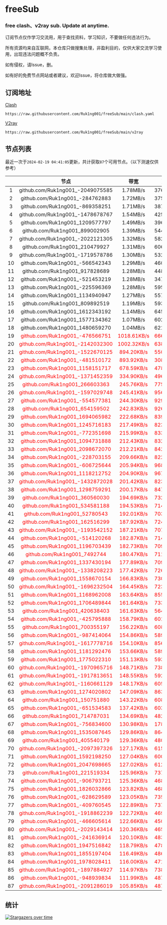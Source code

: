 # freeSub
### free clash、v2ray sub. Update at anytime.

订阅节点仅作学习交流用，用于查找资料，学习知识，不要做任何违法行为。

所有资源均来自互联网，本仓库只做搜集处理，非盈利目的，仅供大家交流学习使用，出现违法问题概不负责。

如有侵权，请Issue，删。

如有好的免费节点网站或者建议，欢迎Issue，将仓库做大做强。

## 订阅地址
[Clash](https://raw.githubusercontent.com/Ruk1ng001/freeSub/main/clash.yaml)
```
https://raw.githubusercontent.com/Ruk1ng001/freeSub/main/clash.yaml
```
[V2ray](https://raw.githubusercontent.com/Ruk1ng001/freeSub/main/v2ray)
```
https://raw.githubusercontent.com/Ruk1ng001/freeSub/main/v2ray
```

## 节点列表

最近一次于`2024-02-19 04:41:05`更新，共计获取`87`个可用节点。（以下测速仅供参考）

|  | 节点 | 带宽 | 延迟 |
|:-:|:--:|:--:|:--:|
 | 1 | github.com/Ruk1ng001_-2049075585 | 1.78MB/s | 376.00ms |
 | 2 | github.com/Ruk1ng001_-284762883 | 1.72MB/s | 375.00ms |
 | 3 | github.com/Ruk1ng001_-869358251 | 1.71MB/s | 387.00ms |
 | 4 | github.com/Ruk1ng001_-1478678767 | 1.54MB/s | 425.00ms |
 | 5 | github.com/Ruk1ng001_1209577797 | 1.49MB/s | 396.00ms |
 | 6 | github.com/Ruk1ng001_899002905 | 1.39MB/s | 544.00ms |
 | 7 | github.com/Ruk1ng001_-2022121305 | 1.32MB/s | 582.00ms |
 | 8 | github.com/Ruk1ng001_210479927 | 1.31MB/s | 606.00ms |
 | 9 | github.com/Ruk1ng001_-1719578786 | 1.30MB/s | 532.00ms |
 | 10 | github.com/Ruk1ng001_-566542343 | 1.29MB/s | 460.00ms |
 | 11 | github.com/Ruk1ng001_917828689 | 1.28MB/s | 448.00ms |
 | 12 | github.com/Ruk1ng001_-521453219 | 1.28MB/s | 347.00ms |
 | 13 | github.com/Ruk1ng001_-225596369 | 1.28MB/s | 595.00ms |
 | 14 | github.com/Ruk1ng001_1134940947 | 1.27MB/s | 557.00ms |
 | 15 | github.com/Ruk1ng001_809892519 | 1.19MB/s | 593.00ms |
 | 16 | github.com/Ruk1ng001_1612343192 | 1.14MB/s | 645.00ms |
 | 17 | github.com/Ruk1ng001_1577134362 | 1.07MB/s | 602.00ms |
 | 18 | github.com/Ruk1ng001_1480659270 | 1.04MB/s | 621.00ms |
 | 19 | <font color=red>github.com/Ruk1ng001_-476566751</font> | <font color=red>1018.61KB/s</font> | <font color=red>666.00ms</font> |
 | 20 | <font color=red>github.com/Ruk1ng001_-2142032300</font> | <font color=red>1002.32KB/s</font> | <font color=red>638.00ms</font> |
 | 21 | <font color=red>github.com/Ruk1ng001_-1522670125</font> | <font color=red>894.20KB/s</font> | <font color=red>550.00ms</font> |
 | 22 | <font color=red>github.com/Ruk1ng001_-481510172</font> | <font color=red>893.92KB/s</font> | <font color=red>308.00ms</font> |
 | 23 | <font color=red>github.com/Ruk1ng001_1158151717</font> | <font color=red>678.59KB/s</font> | <font color=red>478.00ms</font> |
 | 24 | <font color=red>github.com/Ruk1ng001_-1371452359</font> | <font color=red>334.90KB/s</font> | <font color=red>496.00ms</font> |
 | 25 | <font color=red>github.com/Ruk1ng001_266603363</font> | <font color=red>245.76KB/s</font> | <font color=red>775.00ms</font> |
 | 26 | <font color=red>github.com/Ruk1ng001_-1597029748</font> | <font color=red>245.41KB/s</font> | <font color=red>956.00ms</font> |
 | 27 | <font color=red>github.com/Ruk1ng001_-554577381</font> | <font color=red>244.30KB/s</font> | <font color=red>929.00ms</font> |
 | 28 | <font color=red>github.com/Ruk1ng001_654159502</font> | <font color=red>242.83KB/s</font> | <font color=red>926.00ms</font> |
 | 29 | <font color=red>github.com/Ruk1ng001_1694065982</font> | <font color=red>222.68KB/s</font> | <font color=red>839.00ms</font> |
 | 30 | <font color=red>github.com/Ruk1ng001_1245716183</font> | <font color=red>217.49KB/s</font> | <font color=red>823.00ms</font> |
 | 31 | <font color=red>github.com/Ruk1ng001_-772351698</font> | <font color=red>215.99KB/s</font> | <font color=red>833.00ms</font> |
 | 32 | <font color=red>github.com/Ruk1ng001_1094731888</font> | <font color=red>212.43KB/s</font> | <font color=red>832.00ms</font> |
 | 33 | <font color=red>github.com/Ruk1ng001_2098672070</font> | <font color=red>212.21KB/s</font> | <font color=red>842.00ms</font> |
 | 34 | <font color=red>github.com/Ruk1ng001_-228703155</font> | <font color=red>209.66KB/s</font> | <font color=red>822.00ms</font> |
 | 35 | <font color=red>github.com/Ruk1ng001_-606725644</font> | <font color=red>205.94KB/s</font> | <font color=red>968.00ms</font> |
 | 36 | <font color=red>github.com/Ruk1ng001_1118212752</font> | <font color=red>204.90KB/s</font> | <font color=red>967.00ms</font> |
 | 37 | <font color=red>github.com/Ruk1ng001_-1432872028</font> | <font color=red>201.42KB/s</font> | <font color=red>823.00ms</font> |
 | 38 | <font color=red>github.com/Ruk1ng001_1298759291</font> | <font color=red>200.17KB/s</font> | <font color=red>847.00ms</font> |
 | 39 | <font color=red>github.com/Ruk1ng001_360560030</font> | <font color=red>194.69KB/s</font> | <font color=red>732.00ms</font> |
 | 40 | <font color=red>github.com/Ruk1ng001_534581188</font> | <font color=red>194.53KB/s</font> | <font color=red>714.00ms</font> |
 | 41 | <font color=red>github.com/Ruk1ng001_52780543</font> | <font color=red>192.01KB/s</font> | <font color=red>703.00ms</font> |
 | 42 | <font color=red>github.com/Ruk1ng001_162516299</font> | <font color=red>187.92KB/s</font> | <font color=red>724.00ms</font> |
 | 43 | <font color=red>github.com/Ruk1ng001_-1193542152</font> | <font color=red>187.21KB/s</font> | <font color=red>707.00ms</font> |
 | 44 | <font color=red>github.com/Ruk1ng001_-514120268</font> | <font color=red>182.87KB/s</font> | <font color=red>714.00ms</font> |
 | 45 | <font color=red>github.com/Ruk1ng001_1196703439</font> | <font color=red>182.73KB/s</font> | <font color=red>709.00ms</font> |
 | 46 | <font color=red>github.com/Ruk1ng001_7492744</font> | <font color=red>180.47KB/s</font> | <font color=red>711.00ms</font> |
 | 47 | <font color=red>github.com/Ruk1ng001_1337430194</font> | <font color=red>177.89KB/s</font> | <font color=red>709.00ms</font> |
 | 48 | <font color=red>github.com/Ruk1ng001_-1338208223</font> | <font color=red>177.42KB/s</font> | <font color=red>726.00ms</font> |
 | 49 | <font color=red>github.com/Ruk1ng001_1558670154</font> | <font color=red>166.83KB/s</font> | <font color=red>730.00ms</font> |
 | 50 | <font color=red>github.com/Ruk1ng001_-1696232504</font> | <font color=red>164.45KB/s</font> | <font color=red>723.00ms</font> |
 | 51 | <font color=red>github.com/Ruk1ng001_1168962008</font> | <font color=red>163.64KB/s</font> | <font color=red>855.00ms</font> |
 | 52 | <font color=red>github.com/Ruk1ng001_1706489844</font> | <font color=red>161.64KB/s</font> | <font color=red>733.00ms</font> |
 | 53 | <font color=red>github.com/Ruk1ng001_420638403</font> | <font color=red>161.63KB/s</font> | <font color=red>564.00ms</font> |
 | 54 | <font color=red>github.com/Ruk1ng001_-425795888</font> | <font color=red>158.79KB/s</font> | <font color=red>601.00ms</font> |
 | 55 | <font color=red>github.com/Ruk1ng001_700355197</font> | <font color=red>156.22KB/s</font> | <font color=red>608.00ms</font> |
 | 56 | <font color=red>github.com/Ruk1ng001_-987414064</font> | <font color=red>154.86KB/s</font> | <font color=red>589.00ms</font> |
 | 57 | <font color=red>github.com/Ruk1ng001_-1617778716</font> | <font color=red>154.10KB/s</font> | <font color=red>856.00ms</font> |
 | 58 | <font color=red>github.com/Ruk1ng001_1181292476</font> | <font color=red>153.66KB/s</font> | <font color=red>589.00ms</font> |
 | 59 | <font color=red>github.com/Ruk1ng001_1775022310</font> | <font color=red>151.13KB/s</font> | <font color=red>593.00ms</font> |
 | 60 | <font color=red>github.com/Ruk1ng001_-1970965716</font> | <font color=red>148.71KB/s</font> | <font color=red>738.00ms</font> |
 | 61 | <font color=red>github.com/Ruk1ng001_-1917813651</font> | <font color=red>148.55KB/s</font> | <font color=red>592.00ms</font> |
 | 62 | <font color=red>github.com/Ruk1ng001_-1160661129</font> | <font color=red>148.17KB/s</font> | <font color=red>605.00ms</font> |
 | 63 | <font color=red>github.com/Ruk1ng001_1274020802</font> | <font color=red>147.09KB/s</font> | <font color=red>863.00ms</font> |
 | 64 | <font color=red>github.com/Ruk1ng001_150751880</font> | <font color=red>143.22KB/s</font> | <font color=red>608.00ms</font> |
 | 65 | <font color=red>github.com/Ruk1ng001_-651534583</font> | <font color=red>137.42KB/s</font> | <font color=red>603.00ms</font> |
 | 66 | <font color=red>github.com/Ruk1ng001_714787031</font> | <font color=red>134.69KB/s</font> | <font color=red>482.00ms</font> |
 | 67 | <font color=red>github.com/Ruk1ng001_-756834600</font> | <font color=red>130.98KB/s</font> | <font color=red>178.00ms</font> |
 | 68 | <font color=red>github.com/Ruk1ng001_1535087645</font> | <font color=red>129.86KB/s</font> | <font color=red>864.00ms</font> |
 | 69 | <font color=red>github.com/Ruk1ng001_405540179</font> | <font color=red>129.36KB/s</font> | <font color=red>480.00ms</font> |
 | 70 | <font color=red>github.com/Ruk1ng001_-2097397326</font> | <font color=red>127.17KB/s</font> | <font color=red>615.00ms</font> |
 | 71 | <font color=red>github.com/Ruk1ng001_1592198250</font> | <font color=red>127.04KB/s</font> | <font color=red>600.00ms</font> |
 | 72 | <font color=red>github.com/Ruk1ng001_2047698665</font> | <font color=red>127.02KB/s</font> | <font color=red>612.00ms</font> |
 | 73 | <font color=red>github.com/Ruk1ng001_221519334</font> | <font color=red>125.96KB/s</font> | <font color=red>737.00ms</font> |
 | 74 | <font color=red>github.com/Ruk1ng001_-906793721</font> | <font color=red>125.36KB/s</font> | <font color=red>468.00ms</font> |
 | 75 | <font color=red>github.com/Ruk1ng001_1826032866</font> | <font color=red>123.82KB/s</font> | <font color=red>468.00ms</font> |
 | 76 | <font color=red>github.com/Ruk1ng001_-628629589</font> | <font color=red>123.05KB/s</font> | <font color=red>735.00ms</font> |
 | 77 | <font color=red>github.com/Ruk1ng001_-409760545</font> | <font color=red>122.89KB/s</font> | <font color=red>737.00ms</font> |
 | 78 | <font color=red>github.com/Ruk1ng001_-1918862239</font> | <font color=red>122.72KB/s</font> | <font color=red>469.00ms</font> |
 | 79 | <font color=red>github.com/Ruk1ng001_-466605614</font> | <font color=red>122.66KB/s</font> | <font color=red>450.00ms</font> |
 | 80 | <font color=red>github.com/Ruk1ng001_-2029143414</font> | <font color=red>120.36KB/s</font> | <font color=red>465.00ms</font> |
 | 81 | <font color=red>github.com/Ruk1ng001_-241636914</font> | <font color=red>120.10KB/s</font> | <font color=red>483.00ms</font> |
 | 82 | <font color=red>github.com/Ruk1ng001_1947516842</font> | <font color=red>118.79KB/s</font> | <font color=red>478.00ms</font> |
 | 83 | <font color=red>github.com/Ruk1ng001_1855197404</font> | <font color=red>116.49KB/s</font> | <font color=red>486.00ms</font> |
 | 84 | <font color=red>github.com/Ruk1ng001_1978028411</font> | <font color=red>116.00KB/s</font> | <font color=red>471.00ms</font> |
 | 85 | <font color=red>github.com/Ruk1ng001_-1897884927</font> | <font color=red>114.97KB/s</font> | <font color=red>738.00ms</font> |
 | 86 | <font color=red>github.com/Ruk1ng001_-948939834</font> | <font color=red>111.99KB/s</font> | <font color=red>487.00ms</font> |
 | 87 | <font color=red>github.com/Ruk1ng001_-2091286019</font> | <font color=red>105.85KB/s</font> | <font color=red>487.00ms</font> |


## 统计

[![Stargazers over time](https://starchart.cc/Ruk1ng001/freeSub.svg)](https://starchart.cc/Ruk1ng001/freeSub)